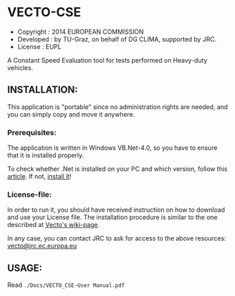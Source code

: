 VECTO-CSE
=========
  * Copyright : 2014 EUROPEAN COMMISSION
  * Developed : by TU-Graz, on behalf of DG CLIMA, supported by JRC.
  * License   : EUPL

A Constant Speed Evaluation tool for tests performed on Heavy-duty vehicles.


## INSTALLATION:
This application is "portable" since no administration rights are needed, 
and you can simply copy and move it anywhere. 

### Prerequisites:
The application is written in Windows VB.Net-4.0, so you have to ensure 
that it is installed properly.

To check whether .Net is installed on your PC and which version, 
follow this [article](http://support.microsoft.com/kb/318785/en-us).
If not, [install it](http://msdn.microsoft.com/en-us/library/vstudio/5a4x27ek%28v=vs.100%29.aspx)!



### License-file:
In order to run it, you should have received instruction on how to download 
and use your License file.  The installation procedure is similar to the one
described at [Vecto's wiki-page](https://webgate.ec.europa.eu/CITnet/confluence/display/VECTO/Installation+instructions).

In any case, you can contact JRC to ask for access to the above resources: 
    vecto@jrc.ec.europa.eu




## USAGE:
Read `./Docs/VECTO_CSE-User Manual.pdf`
